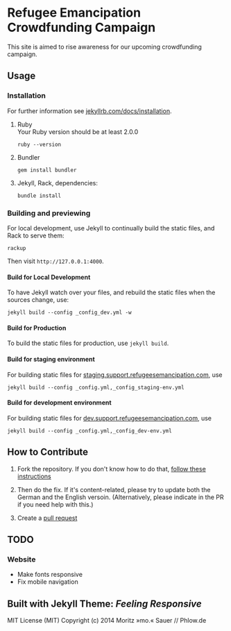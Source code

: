 # Refugee Emancipation Crowdfunding Campaign

This site is aimed to rise awareness for our upcoming crowdfunding campaign.

## Usage
### Installation
For further information see [jekyllrb.com/docs/installation](http://jekyllrb.com/docs/installation/).
1. Ruby <br>Your Ruby version should be at least 2.0.0

    ```ruby --version```

2. Bundler

    ```gem install bundler```

3. Jekyll, Rack, dependencies:

    ```bundle install```

### Building and previewing

For local development, use Jekyll to continually build the static files, and Rack to serve them:

`rackup`

Then visit `http://127.0.0.1:4000`.

#### Build for Local Development

To have Jekyll watch over your files, and rebuild the static files when the sources change, use:

```jekyll build --config _config_dev.yml -w```

#### Build for Production

To build the static files for production, use `jekyll build`.

#### Build for staging environment

For building static files for [staging.support.refugeesemancipation.com](staging.support.refugeesemancipation.com), use

```jekyll build --config _config.yml,_config_staging-env.yml```

#### Build for development environment

For building static files for [dev.support.refugeesemancipation.com](dev.support.refugeesemancipation.com), use

```jekyll build --config _config.yml,_config_dev-env.yml```


## How to Contribute
1. Fork the repository. If you don't know how to do that, [follow these instructions](https://help.github.com/articles/fork-a-repo/)

2. Then do the fix. If it's content-related, please try to update both the German and the English versoin. (Alternatively, please indicate in the PR if you need help with this.)

3. Create a [pull request](https://help.github.com/articles/using-pull-requests/)

## TODO
### Website
* Make fonts responsive
* Fix mobile navigation

## Built with Jekyll Theme: *Feeling Responsive*

MIT License (MIT)
Copyright (c) 2014 Moritz »mo.« Sauer // Phlow.de

